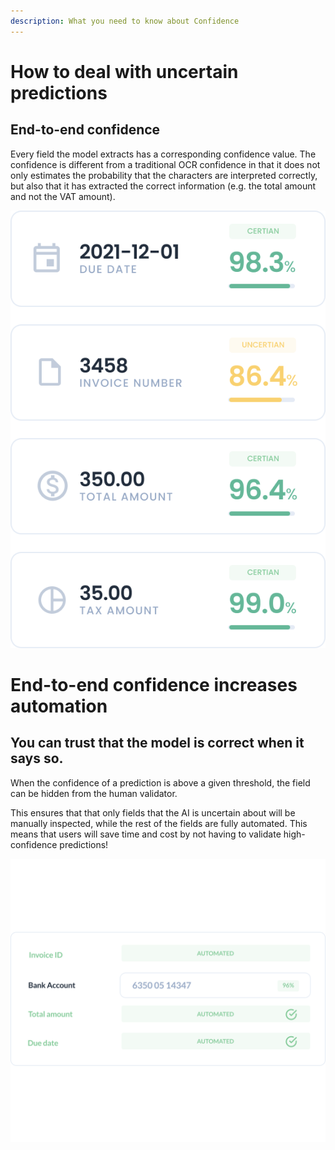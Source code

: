 ```yaml
---
description: What you need to know about Confidence
---
```


# How to deal with uncertain predictions

## End-to-end confidence

Every field the model extracts has a corresponding confidence value. The confidence is different from a traditional OCR confidence in that it does not only estimates the probability that the characters are interpreted correctly, but also that it has extracted the correct information (e.g. the total amount and not the VAT amount).

![The figure shows example predictions together with confidence values](confidence1.png)

# End-to-end confidence increases automation

## You can trust that the model is correct when it says so.

When the confidence of a prediction is above a given threshold, the field can be hidden from the human validator.

This ensures that that only fields that the AI is uncertain about will be manually inspected, while the rest of the fields are fully automated. This means that users will save time and cost by not having to validate high-confidence predictions!

![The figure shows how confidence can be used to automate validation of data extraction](confidence2.png)
